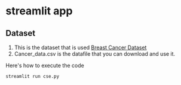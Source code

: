 # streamlit app 

## Dataset 

 1. This is the dataset that is used [Breast Cancer Dataset](https://www.kaggle.com/datasets/yasserh/breast-cancer-dataset)
 2. Cancer_data.csv is the datafile that you can download and use it. 

 Here's how to execute the code 
```
streamlit run cse.py  
```
